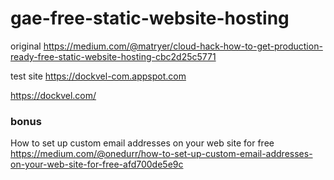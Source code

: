 # gae-free-static-website-hosting

original https://medium.com/@matryer/cloud-hack-how-to-get-production-ready-free-static-website-hosting-cbc2d25c5771


test site  https://dockvel-com.appspot.com 

https://dockvel.com/


### bonus
How to set up custom email addresses on your web site for free
https://medium.com/@onedurr/how-to-set-up-custom-email-addresses-on-your-web-site-for-free-afd700de5e9c
